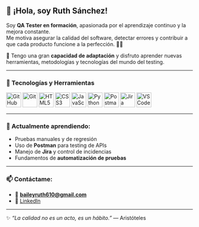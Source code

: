 ## 👋 ¡Hola, soy Ruth Sánchez!  

Soy **QA Tester en formación**, apasionada por el aprendizaje continuo y la mejora constante.  
Me motiva asegurar la calidad del software, detectar errores y contribuir a que cada producto funcione a la perfección. 🧠✨  

💪 Tengo una gran **capacidad de adaptación** y disfruto aprender nuevas herramientas, metodologías y tecnologías del mundo del testing.

---

### 🧰 Tecnologías y Herramientas
<p align="left">
  <img src="https://cdn.jsdelivr.net/gh/devicons/devicon/icons/github/github-original.svg" width="40" height="40" alt="GitHub" />
  <img src="https://cdn.jsdelivr.net/gh/devicons/devicon/icons/git/git-original.svg" width="40" height="40" alt="Git" />
  <img src="https://cdn.jsdelivr.net/gh/devicons/devicon/icons/html5/html5-original.svg" width="40" height="40" alt="HTML5" />
  <img src="https://cdn.jsdelivr.net/gh/devicons/devicon/icons/css3/css3-original.svg" width="40" height="40" alt="CSS3" />
  <img src="https://cdn.jsdelivr.net/gh/devicons/devicon/icons/javascript/javascript-original.svg" width="40" height="40" alt="JavaScript" />
  <img src="https://cdn.jsdelivr.net/gh/devicons/devicon/icons/python/python-original.svg" width="40" height="40" alt="Python" />
  <img src="https://cdn.jsdelivr.net/gh/devicons/devicon/icons/postman/postman-original.svg" width="40" height="40" alt="Postman" />
  <img src="https://cdn.jsdelivr.net/gh/devicons/devicon/icons/jira/jira-original.svg" width="40" height="40" alt="Jira" />
  <img src="https://cdn.jsdelivr.net/gh/devicons/devicon/icons/vscode/vscode-original.svg" width="40" height="40" alt="VSCode" />
</p>

---

### 🌱 Actualmente aprendiendo:
- Pruebas manuales y de regresión  
- Uso de **Postman** para testing de APIs  
- Manejo de **Jira** y control de incidencias  
- Fundamentos de **automatización de pruebas**

---

### 📫 Contáctame:
- 📧 **baileyruth610@gmail.com**  
- 💼 [LinkedIn](https://www.linkedin.com/in/ruth-sanchez/) <!-- Reemplaza este enlace con el tuyo real -->

---

✨ *“La calidad no es un acto, es un hábito.”* — Aristóteles
